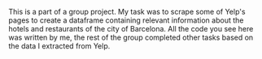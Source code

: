 This is a part of a group project. My task was to scrape some of Yelp's pages to create a dataframe containing relevant information about the hotels and restaurants of the city of Barcelona. All the code you see here was written by me, the rest of the group completed other tasks based on the data I extracted from Yelp.
